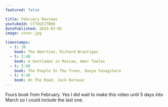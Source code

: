 ```yaml
---
featured: false

title: February Reviews
youtubeId: Cf7UGF2TB0U
datePublished: 2019-03-05
image: cover.jpg

timestamps:
  - t: 30
    book: The Abortion, Richard Brautigan
  - t: 2:40
    book: A Gentleman in Moscow, Amor Towles
  - t: 5:00
    book: The People In The Trees, Hanya Yanagihara
  - t: 8:40
    book: On The Road, Jack Kerouac
---
```


Fours book from February. Yes I did wait to make this video until 5 days into March so I could include the last one.
